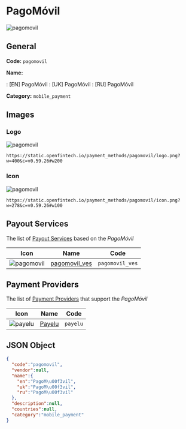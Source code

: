 
# PagoMóvil 
![pagomovil](https://static.openfintech.io/payment_methods/pagomovil/logo.png?w=400&c=v0.59.26#w200)  

## General 
**Code:** `pagomovil` 
 
**Name:** 
 
:	[EN] PagoMóvil 
:	[UK] PagoMóvil 
:	[RU] PagoMóvil 
 
**Category:** `mobile_payment` 
 

## Images 

### Logo 
![pagomovil](https://static.openfintech.io/payment_methods/pagomovil/logo.png?w=400&c=v0.59.26#w200)  

```
https://static.openfintech.io/payment_methods/pagomovil/logo.png?w=400&c=v0.59.26#w200
```  

### Icon 
![pagomovil](https://static.openfintech.io/payment_methods/pagomovil/icon.png?w=278&c=v0.59.26#w100)  

```
https://static.openfintech.io/payment_methods/pagomovil/icon.png?w=278&c=v0.59.26#w100
```  

## Payout Services 
 
The list of [Payout Services](/payout-services/) based on the _PagoMóvil_ 

|Icon|Name|Code| 
|:---:|:---:|:---:| 
|![pagomovil](https://static.openfintech.io/payout_methods/pagomovil/icon.png?w=278&c=v0.59.26#w40) |[pagomovil_ves](/payout-services/pagomovil_ves/)|`pagomovil_ves`| 
 

## Payment Providers 
 
The list of [Payment Providers](/payment-providers/) that support the _PagoMóvil_ 

|Icon|Name|Code| 
|:---:|:---:|:---:| 
|![payelu](https://static.openfintech.io/payment_providers/payelu/icon.png?w=278&c=v0.59.26#w100) |[Payelu](/payment-providers/payelu/)|`payelu`| 
 

## JSON Object 

```json
{
  "code":"pagomovil",
  "vendor":null,
  "name":{
    "en":"PagoM\u00f3vil",
    "uk":"PagoM\u00f3vil",
    "ru":"PagoM\u00f3vil"
  },
  "description":null,
  "countries":null,
  "category":"mobile_payment"
}
```  
